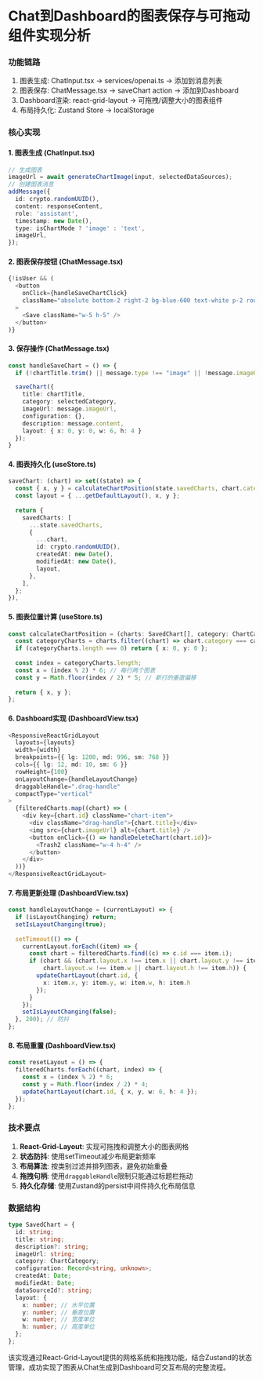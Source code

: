 # Chat到Dashboard的图表保存与可拖动组件实现分析

### 功能链路

1. 图表生成: ChatInput.tsx → services/openai.ts → 添加到消息列表
2. 图表保存: ChatMessage.tsx → saveChart action → 添加到Dashboard
3. Dashboard渲染: react-grid-layout → 可拖拽/调整大小的图表组件
4. 布局持久化: Zustand Store → localStorage

### 核心实现

#### 1. 图表生成 (ChatInput.tsx)

```typescript
// 生成图表
imageUrl = await generateChartImage(input, selectedDataSources);
// 创建图表消息
addMessage({
  id: crypto.randomUUID(),
  content: responseContent,
  role: 'assistant',
  timestamp: new Date(),
  type: isChartMode ? 'image' : 'text',
  imageUrl,
});
```

#### 2. 图表保存按钮 (ChatMessage.tsx)

```typescript
{!isUser && (
  <button
    onClick={handleSaveChartClick}
    className="absolute bottom-2 right-2 bg-blue-600 text-white p-2 rounded-lg hover:bg-blue-700 transition-colors"
  >
    <Save className="w-5 h-5" />
  </button>
)}
```

#### 3. 保存操作 (ChatMessage.tsx)

```typescript
const handleSaveChart = () => {
  if (!chartTitle.trim() || message.type !== "image" || !message.imageUrl) return;

  saveChart({
    title: chartTitle,
    category: selectedCategory,
    imageUrl: message.imageUrl,
    configuration: {},
    description: message.content,
    layout: { x: 0, y: 0, w: 6, h: 4 }
  });
}
```

#### 4. 图表持久化 (useStore.ts)

```typescript
saveChart: (chart) => set((state) => {
  const { x, y } = calculateChartPosition(state.savedCharts, chart.category);
  const layout = { ...getDefaultLayout(), x, y };
  
  return {
    savedCharts: [
      ...state.savedCharts,
      {
        ...chart,
        id: crypto.randomUUID(),
        createdAt: new Date(),
        modifiedAt: new Date(),
        layout,
      },
    ],
  };
}),
```

#### 5. 图表位置计算 (useStore.ts)

```typescript
const calculateChartPosition = (charts: SavedChart[], category: ChartCategory): { x: number; y: number } => {
  const categoryCharts = charts.filter((chart) => chart.category === category);
  if (categoryCharts.length === 0) return { x: 0, y: 0 };
  
  const index = categoryCharts.length;
  const x = (index % 2) * 6; // 每行两个图表
  const y = Math.floor(index / 2) * 5; // 新行的垂直偏移
  
  return { x, y };
};
```

#### 6. Dashboard实现 (DashboardView.tsx)

```typescript
<ResponsiveReactGridLayout
  layouts={layouts}
  width={width}
  breakpoints={{ lg: 1200, md: 996, sm: 768 }}
  cols={{ lg: 12, md: 10, sm: 6 }}
  rowHeight={100}
  onLayoutChange={handleLayoutChange}
  draggableHandle=".drag-handle"
  compactType="vertical"
>
  {filteredCharts.map((chart) => (
    <div key={chart.id} className="chart-item">
      <div className="drag-handle">{chart.title}</div>
      <img src={chart.imageUrl} alt={chart.title} />
      <button onClick={() => handleDeleteChart(chart.id)}>
        <Trash2 className="w-4 h-4" />
      </button>
    </div>
  ))}
</ResponsiveReactGridLayout>
```

#### 7. 布局更新处理 (DashboardView.tsx)

```typescript
const handleLayoutChange = (currentLayout) => {
  if (isLayoutChanging) return;
  setIsLayoutChanging(true);
  
  setTimeout(() => {
    currentLayout.forEach((item) => {
      const chart = filteredCharts.find((c) => c.id === item.i);
      if (chart && (chart.layout.x !== item.x || chart.layout.y !== item.y || 
          chart.layout.w !== item.w || chart.layout.h !== item.h)) {
        updateChartLayout(chart.id, {
          x: item.x, y: item.y, w: item.w, h: item.h
        });
      }
    });
    setIsLayoutChanging(false);
  }, 200); // 防抖
};
```

#### 8. 布局重置 (DashboardView.tsx)

```typescript
const resetLayout = () => {
  filteredCharts.forEach((chart, index) => {
    const x = (index % 2) * 6;
    const y = Math.floor(index / 2) * 4;
    updateChartLayout(chart.id, { x, y, w: 6, h: 4 });
  });
};
```

### 技术要点

1. **React-Grid-Layout**: 实现可拖拽和调整大小的图表网格
2. **状态防抖**: 使用setTimeout减少布局更新频率
3. **布局算法**: 按类别过滤并排列图表，避免初始重叠
4. **拖拽句柄**: 使用`draggableHandle`限制只能通过标题栏拖动
5. **持久化存储**: 使用Zustand的persist中间件持久化布局信息

### 数据结构

```typescript
type SavedChart = {
  id: string;
  title: string;
  description?: string;
  imageUrl: string;
  category: ChartCategory;
  configuration: Record<string, unknown>;
  createdAt: Date;
  modifiedAt: Date;
  dataSourceId?: string;
  layout: {
    x: number; // 水平位置
    y: number; // 垂直位置
    w: number; // 宽度单位
    h: number; // 高度单位
  };
};
```

该实现通过React-Grid-Layout提供的网格系统和拖拽功能，结合Zustand的状态管理，成功实现了图表从Chat生成到Dashboard可交互布局的完整流程。
